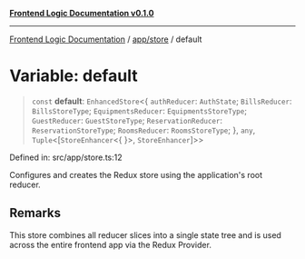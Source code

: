 [**Frontend Logic Documentation v0.1.0**](../../../README.md)

***

[Frontend Logic Documentation](../../../modules.md) / [app/store](../README.md) / default

# Variable: default

> `const` **default**: `EnhancedStore`\<\{ `authReducer`: `AuthState`; `BillsReducer`: `BillsStoreType`; `EquipmentsReducer`: `EquipmentsStoreType`; `GuestReducer`: `GuestStoreType`; `ReservationReducer`: `ReservationStoreType`; `RoomsReducer`: `RoomsStoreType`; \}, `any`, `Tuple`\<\[`StoreEnhancer`\<\{ \}\>, `StoreEnhancer`\]\>\>

Defined in: src/app/store.ts:12

Configures and creates the Redux store using the application's root reducer.

## Remarks

This store combines all reducer slices into a single state tree and is
used across the entire frontend app via the Redux Provider.
